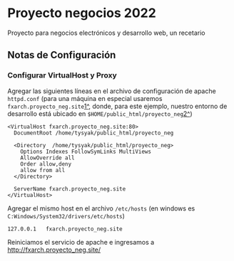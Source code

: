 # Proyecto negocios 2022
Proyecto para negocios electrónicos y desarrollo web, un recetario


## Notas de Configuración

### Configurar VirtualHost y Proxy

Agregar las siguientes líneas en el archivo de configuración de 
apache `httpd.conf` (para una máquina en especial usaremos 
`fxarch.proyecto_neg.site`[1^], donde, para este ejemplo,
nuestro entorno de desarrollo está ubicado en
`$HOME/public_html/proyecto_neg`[2^])

```apacheconf
<VirtualHost fxarch.proyecto_neg.site:80>
  DocumentRoot /home/tysyak/public_html/proyecto_neg  
 
  <Directory  /home/tysyak/public_html/proyecto_neg>
    Options Indexes FollowSymLinks MultiViews
    AllowOverride all
    Order allow,deny
    allow from all
  </Directory>
  
  ServerName fxarch.proyecto_neg.site
</VirtualHost>
```

Agregar el mismo host en el archivo `/etc/hosts` 
(en windows es `C:Windows/System32/drivers/etc/hosts`)

```unixconfig
127.0.0.1	fxarch.proyecto_neg.site
```

Reiniciamos el servicio de apache e ingresamos a 
http://fxarch.proyecto_neg.site/

[1^]: https://linuxconfig.org/how-to-set-up-apache-webserver-proxy-in-front-of-apache-tomcat-on-red-hat-linux
[2^]: https://wiki.archlinux.org/title/Apache_HTTP_Server#User_directories